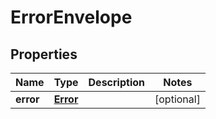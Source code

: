 

# ErrorEnvelope


## Properties

| Name | Type | Description | Notes |
|------------ | ------------- | ------------- | -------------|
|**error** | [**Error**](Error.md) |  |  [optional] |




